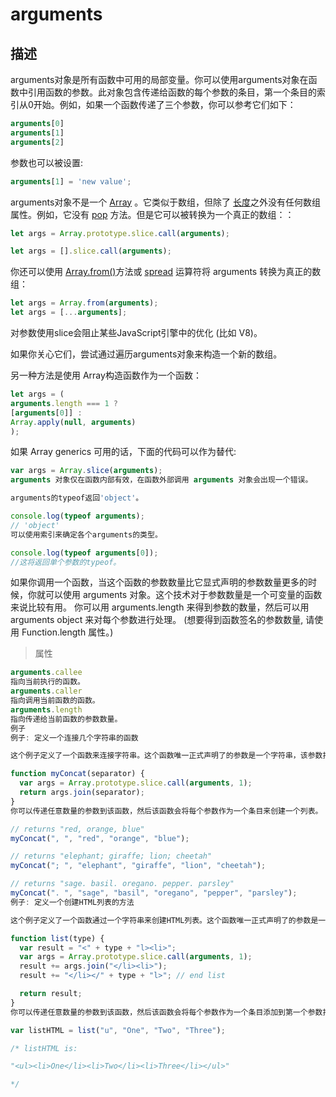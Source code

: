 # arguments
## **描述**
arguments对象是所有函数中可用的局部变量。你可以使用arguments对象在函数中引用函数的参数。此对象包含传递给函数的每个参数的条目，第一个条目的索引从0开始。例如，如果一个函数传递了三个参数，你可以参考它们如下：


```js
arguments[0]
arguments[1]
arguments[2]
```

参数也可以被设置:


```js
arguments[1] = 'new value';
```

arguments对象不是一个 [Array](https://developer.mozilla.org/zh-CN/docs/Web/JavaScript/Reference/Global_Objects/Array) 。它类似于数组，但除了 [长度](https://developer.mozilla.org/zh-CN/docs/Web/JavaScript/Reference/Functions/arguments/length)之外没有任何数组属性。例如，它没有 [pop](https://developer.mozilla.org/zh-CN/docs/Web/JavaScript/Reference/Global_Objects/Array/pop) 方法。但是它可以被转换为一个真正的数组：：


```js
let args = Array.prototype.slice.call(arguments); 

let args = [].slice.call(arguments);
```

你还可以使用  [Array.from()](https://developer.mozilla.org/zh-CN/docs/Web/JavaScript/Reference/Global_Objects/Array/from)方法或 [spread](https://developer.mozilla.org/zh-CN/docs/Web/JavaScript/Reference/Operators/Spread_operator) 运算符将 arguments 转换为真正的数组：

```js
let args = Array.from(arguments);
let args = [...arguments];
```
对参数使用slice会阻止某些JavaScript引擎中的优化 (比如 V8)。

如果你关心它们，尝试通过遍历arguments对象来构造一个新的数组。

另一种方法是使用 Array构造函数作为一个函数：


```js
let args = (
arguments.length === 1 ? 
[arguments[0]] : 
Array.apply(null, arguments)
);
```

 
如果 Array generics 可用的话，下面的代码可以作为替代:


```js
var args = Array.slice(arguments);
arguments 对象仅在函数内部有效，在函数外部调用 arguments 对象会出现一个错误。

arguments的typeof返回'object'。

console.log(typeof arguments); 
// 'object'
可以使用索引来确定各个arguments的类型。

console.log(typeof arguments[0]); 
//这将返回单个参数的typeof。
```

如果你调用一个函数，当这个函数的参数数量比它显式声明的参数数量更多的时候，你就可以使用 arguments 对象。这个技术对于参数数量是一个可变量的函数来说比较有用。 你可以用 arguments.length 来得到参数的数量，然后可以用 arguments object 来对每个参数进行处理。 (想要得到函数签名的参数数量, 请使用 Function.length 属性。)

>属性

```js
arguments.callee
指向当前执行的函数。
arguments.caller 
指向调用当前函数的函数。
arguments.length
指向传递给当前函数的参数数量。
例子
例子: 定义一个连接几个字符串的函数

这个例子定义了一个函数来连接字符串。这个函数唯一正式声明了的参数是一个字符串，该参数指定一个字符作为衔接点来连接字符串。该函数定义如下：

function myConcat(separator) {
  var args = Array.prototype.slice.call(arguments, 1);
  return args.join(separator);
}
你可以传递任意数量的参数到该函数，然后该函数会将每个参数作为一个条目来创建一个列表。

// returns "red, orange, blue"
myConcat(", ", "red", "orange", "blue");

// returns "elephant; giraffe; lion; cheetah"
myConcat("; ", "elephant", "giraffe", "lion", "cheetah");

// returns "sage. basil. oregano. pepper. parsley"
myConcat(". ", "sage", "basil", "oregano", "pepper", "parsley");
例子: 定义一个创建HTML列表的方法

这个例子定义了一个函数通过一个字符串来创建HTML列表。这个函数唯一正式声明了的参数是一个字符。当该参数为 "u" 时，创建一个无序列表 (项目列表)；当该参数为 "o" 时，则创建一个有序列表 (编号列表)。该函数定义如下：

function list(type) {
  var result = "<" + type + "l><li>";
  var args = Array.prototype.slice.call(arguments, 1);
  result += args.join("</li><li>");
  result += "</li></" + type + "l>"; // end list

  return result;
}
你可以传递任意数量的参数到该函数，然后该函数会将每个参数作为一个条目添加到第一个参数指定类型的列表当中。

var listHTML = list("u", "One", "Two", "Three");

/* listHTML is:

"<ul><li>One</li><li>Two</li><li>Three</li></ul>"

*/
```
